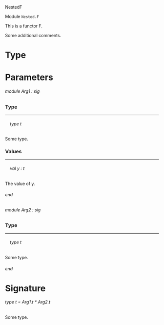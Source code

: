 NestedF

Module  `` Nested.F `` 

This is a functor F.

Some additional comments.


# Type


# Parameters

###### module Arg1 : sig


### Type
---

######     type t

Some type.


### Values
---

######     val y : t

The value of y.


###### end

###### module Arg2 : sig


### Type
---

######     type t

Some type.


###### end


# Signature

###### type t = Arg1.t * Arg2.t

Some type.

